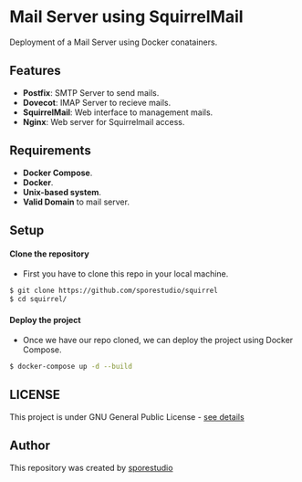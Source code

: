# Mail Server using SquirrelMail

Deployment of a Mail Server using Docker conatainers.

## Features

- **Postfix**: SMTP Server to send mails.
- **Dovecot**: IMAP Server to recieve mails.
- **SquirrelMail**: Web interface to management mails.
- **Nginx**: Web server for Squirrelmail access.

## Requirements

- **Docker Compose**.
- **Docker**.
- **Unix-based system**.
- **Valid Domain** to mail server.

## Setup

#### Clone the repository

- First you have to clone this repo in your local machine.

```bash
$ git clone https://github.com/sporestudio/squirrel
$ cd squirrel/
```

#### Deploy the project

- Once we have our repo cloned, we can deploy the project using Docker Compose.

```bash
$ docker-compose up -d --build
```


## LICENSE

This project is under GNU General Public License - [see details](https://github.com/sporestudio/squirrel/blob/main/LICENSE)

## Author

This repository was created by [sporestudio](https://github.com/sporestudio)